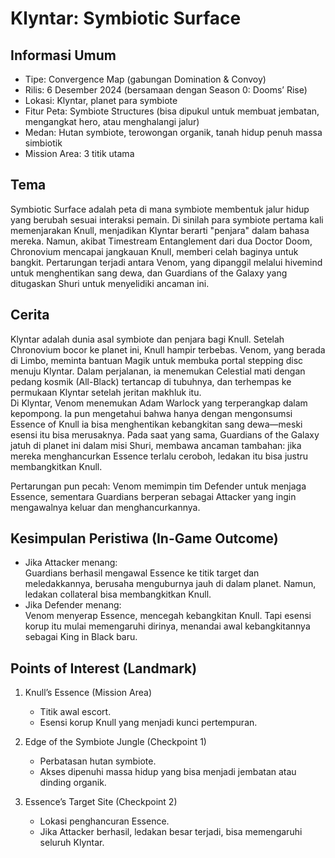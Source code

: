 # Klyntar: Symbiotic Surface

## Informasi Umum
- Tipe: Convergence Map (gabungan Domination & Convoy)  
- Rilis: 6 Desember 2024 (bersamaan dengan Season 0: Dooms’ Rise)  
- Lokasi: Klyntar, planet para symbiote  
- Fitur Peta: Symbiote Structures (bisa dipukul untuk membuat jembatan, mengangkat hero, atau menghalangi jalur)  
- Medan: Hutan symbiote, terowongan organik, tanah hidup penuh massa simbiotik  
- Mission Area: 3 titik utama  

## Tema
Symbiotic Surface adalah peta di mana symbiote membentuk jalur hidup yang berubah sesuai interaksi pemain. Di sinilah para symbiote pertama kali memenjarakan Knull, menjadikan Klyntar berarti "penjara" dalam bahasa mereka. Namun, akibat Timestream Entanglement dari dua Doctor Doom, Chronovium mencapai jangkauan Knull, memberi celah baginya untuk bangkit. Pertarungan terjadi antara Venom, yang dipanggil melalui hivemind untuk menghentikan sang dewa, dan Guardians of the Galaxy yang ditugaskan Shuri untuk menyelidiki ancaman ini.

## Cerita
Klyntar adalah dunia asal symbiote dan penjara bagi Knull. Setelah Chronovium bocor ke planet ini, Knull hampir terbebas. Venom, yang berada di Limbo, meminta bantuan Magik untuk membuka portal stepping disc menuju Klyntar. Dalam perjalanan, ia menemukan Celestial mati dengan pedang kosmik (All-Black) tertancap di tubuhnya, dan terhempas ke permukaan Klyntar setelah jeritan makhluk itu.  
Di Klyntar, Venom menemukan Adam Warlock yang terperangkap dalam kepompong. Ia pun mengetahui bahwa hanya dengan mengonsumsi Essence of Knull ia bisa menghentikan kebangkitan sang dewa—meski esensi itu bisa merusaknya. Pada saat yang sama, Guardians of the Galaxy jatuh di planet ini dalam misi Shuri, membawa ancaman tambahan: jika mereka menghancurkan Essence terlalu ceroboh, ledakan itu bisa justru membangkitkan Knull.  

Pertarungan pun pecah: Venom memimpin tim Defender untuk menjaga Essence, sementara Guardians berperan sebagai Attacker yang ingin mengawalnya keluar dan menghancurkannya.

## Kesimpulan Peristiwa (In-Game Outcome)
- Jika Attacker menang:  
  Guardians berhasil mengawal Essence ke titik target dan meledakkannya, berusaha menguburnya jauh di dalam planet. Namun, ledakan collateral bisa membangkitkan Knull.  
- Jika Defender menang:  
  Venom menyerap Essence, mencegah kebangkitan Knull. Tapi esensi korup itu mulai memengaruhi dirinya, menandai awal kebangkitannya sebagai King in Black baru.  

## Points of Interest (Landmark)
1. Knull’s Essence (Mission Area)  
   - Titik awal escort.  
   - Esensi korup Knull yang menjadi kunci pertempuran.  

2. Edge of the Symbiote Jungle (Checkpoint 1)  
   - Perbatasan hutan symbiote.  
   - Akses dipenuhi massa hidup yang bisa menjadi jembatan atau dinding organik.  

3. Essence’s Target Site (Checkpoint 2)  
   - Lokasi penghancuran Essence.  
   - Jika Attacker berhasil, ledakan besar terjadi, bisa memengaruhi seluruh Klyntar.  

